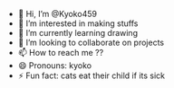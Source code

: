- 👋 Hi, I’m @Kyoko459
- 👀 I’m interested in making stuffs
- 🌱 I’m currently learning drawing
- 💞️ I’m looking to collaborate on projects
- 📫 How to reach me ??
- 😄 Pronouns: kyoko
- ⚡ Fun fact: cats eat their child if its sick

<!---
Kyoko459/Kyoko459 is a ✨ special ✨ repository because its `README.md` (this file) appears on your GitHub profile.
You can click the Preview link to take a look at your changes.
--->
